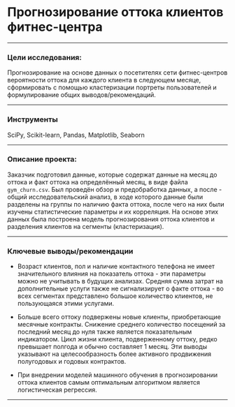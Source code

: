 # Прогнозирование оттока клиентов фитнес-центра

___
### Цели исследования:

Прогнозирование на основе данных о посетителях сети фитнес-центров вероятности оттока для каждого клиента в следующем месяце, сформировать с помощью кластеризации портреты пользователей и формулирование общих выводов/рекомендаций.

___
### Инструменты

SciPy, Scikit-learn, Pandas, Matplotlib, Seaborn
___
### Описание проекта:

Заказчик подготовил данные, которые содержат данные на месяц до оттока и факт оттока на определённый месяц, в виде файла `gym_churn.csv`. Был проведён обзор и предобработка данных, а после - общий исследовательский анализ, в ходе которого данные были разделены на группы по наличию факта оттока, после чего на них были изучены статистические параметры и их корреляция. На основе этих данных была построена модель прогнозирования оттока клиентов и разделения клиентов на сегменты (кластеризация). 

___
### Ключевые выводы/рекомендации

- Возраст клиентов, пол и наличие контактного телефона не имеет значительного влияния на показатель оттока - эти параметры можно не учитывать в будущих анализах. Средняя сумма затрат на дополнительные услуги также не сигнализирует о факте оттока - во всех сегментах представлено большое количество клиентов, не пользующаяся этими услугами.

- Больше всего оттоку подвержены новые клиенты, приобретающие месячные контракты. Снижение среднего количество посещений за последний месяц до нуля также является показательным индикатором. Цикл жизни клиента, подверженному оттоку, редко превышает полгода и обычно составляет 1 месяц. Эти выводы указывают на целесообразность более активного продвижения полугодовых и годовых контрактов.

- При внедрении моделей машинного обучения в прогнозировании оттока клиентов самым оптимальным алгоритмом является логистическая регрессия.
____

